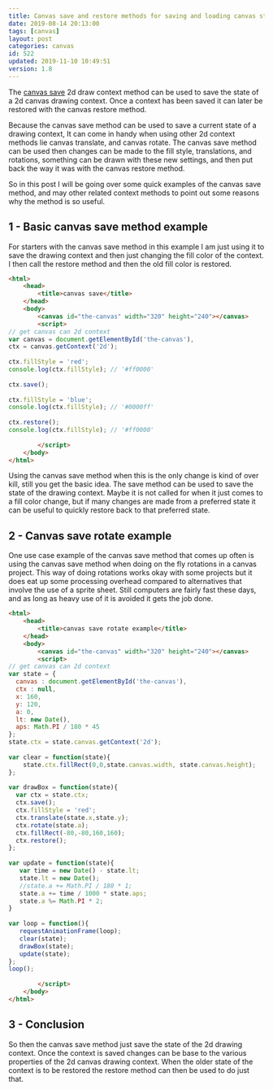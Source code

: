 ```yaml
---
title: Canvas save and restore methods for saving and loading canvas state
date: 2019-08-14 20:13:00
tags: [canvas]
layout: post
categories: canvas
id: 522
updated: 2019-11-10 10:49:51
version: 1.8
---
```


The [canvas save](https://developer.mozilla.org/en-US/docs/Web/API/CanvasRenderingContext2D/save) 2d draw context method can be used to save the state of a 2d canvas drawing context. Once a context has been saved it can later be restored with the canvas restore method. 

Because the canvas save method can be used to save a current state of a drawing context, It can come in handy when using other 2d context methods lie canvas translate, and canvas rotate. The canvas save method can be used then changes can be made to the fill style, translations, and rotations, something can be drawn with these new settings, and then put back the way it was with the canvas restore method. 

So in this post I will be going over some quick examples of the canvas save method, and may other related context methods to point out some reasons why the method is so useful.

<!-- more -->

## 1 - Basic canvas save method example

For starters with the canvas save method in this example I am just using it to save the drawing context and then just changing the fill color of the context. I then call the restore method and then the old fill color is restored.

```html
<html>
    <head>
        <title>canvas save</title>
    </head>
    <body>
        <canvas id="the-canvas" width="320" height="240"></canvas>
        <script>
// get canvas can 2d context
var canvas = document.getElementById('the-canvas'),
ctx = canvas.getContext('2d');
 
ctx.fillStyle = 'red';
console.log(ctx.fillStyle); // '#ff0000'
 
ctx.save();
 
ctx.fillStyle = 'blue';
console.log(ctx.fillStyle); // '#0000ff'
 
ctx.restore();
console.log(ctx.fillStyle); // '#ff0000'
 
        </script>
    </body>
</html>
```

Using the canvas save method when this is the only change is kind of over kill, still you get the basic idea. The save method can be used to save the state of the drawing context. Maybe it is not called for when it just comes to a fill color change, but if many changes are made from a preferred state it can be useful to quickly restore back to that preferred state.

## 2 - Canvas save rotate example

One use case example of the canvas save method that comes up often is using the canvas save method when doing on the fly rotations in a canvas project. This way of doing rotations works okay with some projects but it does eat up some processing overhead compared to alternatives that involve the use of a sprite sheet. Still computers are fairly fast these days, and as long as heavy use of it is avoided it gets the job done.

```html
<html>
    <head>
        <title>canvas save rotate example</title>
    </head>
    <body>
        <canvas id="the-canvas" width="320" height="240"></canvas>
        <script>
// get canvas can 2d context
var state = {
  canvas : document.getElementById('the-canvas'),
  ctx : null,
  x: 160,
  y: 120,
  a: 0,
  lt: new Date(),
  aps: Math.PI / 180 * 45
};
state.ctx = state.canvas.getContext('2d');
 
var clear = function(state){
    state.ctx.fillRect(0,0,state.canvas.width, state.canvas.height);
};
 
var drawBox = function(state){
  var ctx = state.ctx;
  ctx.save();
  ctx.fillStyle = 'red';
  ctx.translate(state.x,state.y);
  ctx.rotate(state.a);
  ctx.fillRect(-80,-80,160,160);
  ctx.restore();
};
 
var update = function(state){
   var time = new Date() - state.lt;
   state.lt = new Date();
   //state.a += Math.PI / 180 * 1;
   state.a += time / 1000 * state.aps;
   state.a %= Math.PI * 2;
}
 
var loop = function(){
   requestAnimationFrame(loop);
   clear(state);
   drawBox(state);
   update(state);
};
loop();
 
        </script>
    </body>
</html>
```

## 3 - Conclusion

So then the canvas save method just save the state of the 2d drawing context. Once the context is saved changes can be base to the various properties of the 2d canvas drawing context. When the older state of the context is to be restored the restore method can then be used to do just that.
